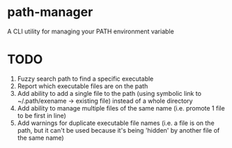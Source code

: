 path-manager
============

A CLI utility for managing your PATH environment variable

TODO
============

1. Fuzzy search path to find a specific executable
1. Report which executable files are on the path
1. Add ability to add a single file to the path (using symbolic link to
~/.path/exename -> existing file) instead of a whole directory
1. Add ability to manage multiple files of the same name (i.e. promote 1
file to be first in line)
1. Add warnings for duplicate executable file names (i.e. a file is on
the path, but it can't be used because it's being 'hidden' by another
file of the same name)
